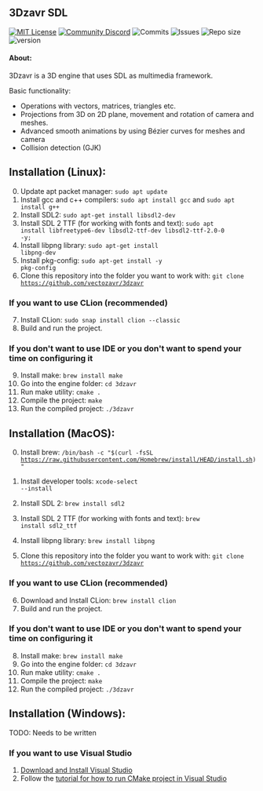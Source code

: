 ## 3Dzavr SDL

[![MIT License](https://img.shields.io/badge/license-MIT-blue.svg?style=flat)](http://choosealicense.com/licenses/mit/)
[![Community Discord](https://img.shields.io/discord/788056426324426782)](https://discord.gg/zJUxVWZnkZ)
![Commits](https://img.shields.io/github/last-commit/Vectozavr/3dzavr/sdl_version)
![Issues](https://img.shields.io/github/issues/Vectozavr/3dzavr)
![Repo size](https://img.shields.io/github/repo-size/Vectozavr/3dzavr)
![version](https://img.shields.io/github/v/tag/Vectozavr/3dzavr)

#### About:

3Dzavr is a 3D engine that uses SDL as multimedia framework.

Basic functionality:
* Operations with vectors, matrices, triangles etc.
* Projections from 3D on 2D plane, movement and rotation of camera and meshes.
* Advanced smooth animations by using Bézier curves for meshes and camera
* Collision detection (GJK)


## Installation (Linux):

0) Update apt packet manager: <code>sudo apt update</code>
1) Install gcc and c++ compilers: <code>sudo apt install gcc</code> and <code>sudo apt install g++</code>
2) Install SDL2: <code>sudo apt-get install libsdl2-dev</code>
3) Install SDL 2 TTF (for working with fonts and text): <code>sudo apt install libfreetype6-dev libsdl2-ttf-dev libsdl2-ttf-2.0-0 -y;</code>
4) Install libpng library: <code>sudo apt-get install libpng-dev</code>
5) Install pkg-config: <code>sudo apt-get install -y pkg-config</code>
6) Clone this repository into the folder you want to work with: <code>git clone https://github.com/vectozavr/3dzavr</code>

### If you want to use CLion (recommended)

7) Install CLion: <code>sudo snap install clion --classic</code>
8) Build and run the project.

### If you don't want to use IDE or you don't want to spend your time on configuring it
9) Install make: <code>brew install make</code>
10) Go into the engine folder: <code>cd 3dzavr</code>
11) Run make utility: <code>cmake .</code>
12) Compile the project: <code>make</code>
13) Run the compiled project: <code>./3dzavr</code>

## Installation (MacOS):

0) Install brew: <code>/bin/bash -c "$(curl -fsSL https://raw.githubusercontent.com/Homebrew/install/HEAD/install.sh)" </code>

1) Install developer tools: <code>xcode-select --install</code>
2) Install SDL 2: <code>brew install sdl2</code>
3) Install SDL 2 TTF (for working with fonts and text): <code>brew install sdl2_ttf</code>
4) Install libpng library: <code>brew install libpng</code>
5) Clone this repository into the folder you want to work with: <code>git clone https://github.com/vectozavr/3dzavr</code>

### If you want to use CLion (recommended)

6) Download and Install CLion: <code>brew install clion</code>
7) Build and run the project.

### If you don't want to use IDE or you don't want to spend your time on configuring it
8) Install make: <code>brew install make</code>
9) Go into the engine folder: <code>cd 3dzavr</code>
10) Run make utility: <code>cmake .</code>
11) Compile the project: <code>make</code>
12) Run the compiled project: <code>./3dzavr</code>

## Installation (Windows):

TODO: Needs to be written

### If you want to use Visual Studio
1) [Download and Install Visual Studio](https://visualstudio.microsoft.com/)
2) Follow the [tutorial for how to run CMake project in Visual Studio](https://learn.microsoft.com/en-us/cpp/build/cmake-projects-in-visual-studio?view=msvc-170)

